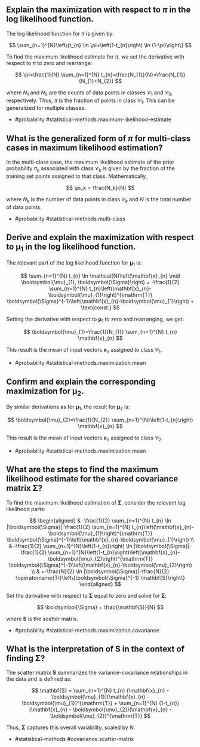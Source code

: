## Explain the maximization with respect to $\pi$ in the log likelihood function.

The log likelihood function for $\pi$ is given by:

$$
\sum_{n=1}^{N}\left\{t_{n} \ln \pi+\left(1-t_{n}\right) \ln (1-\pi)\right\}
$$

To find the maximum likelihood estimate for $\pi$, we set the derivative with respect to $\pi$ to zero and rearrange:

$$
\pi=\frac{1}{N} \sum_{n=1}^{N} t_{n}=\frac{N_{1}}{N}=\frac{N_{1}}{N_{1}+N_{2}}
$$

where $N_{1}$ and $N_{2}$ are the counts of data points in classes $\mathcal{C}_{1}$ and $\mathcal{C}_{2}$, respectively. Thus, $\pi$ is the fraction of points in class $\mathcal{C}_{1}$. This can be generalized for multiple classes.

- #probability #statistical-methods.maximum-likelihood-estimate

## What is the generalized form of $\pi$ for multi-class cases in maximum likelihood estimation?

In the multi-class case, the maximum likelihood estimate of the prior probability $\pi_k$ associated with class $\mathcal{C}_k$ is given by the fraction of the training set points assigned to that class. Mathematically,

$$
\pi_k = \frac{N_k}{N}
$$

where $N_k$ is the number of data points in class $\mathcal{C}_k$ and $N$ is the total number of data points.

- #probability #statistical-methods.multi-class

## Derive and explain the maximization with respect to $\boldsymbol{\mu}_{1}$ in the log likelihood function.

The relevant part of the log likelihood function for $\boldsymbol{\mu}_{1}$ is:

$$
\sum_{n=1}^{N} t_{n} \ln \mathcal{N}\left(\mathbf{x}_{n} \mid \boldsymbol{\mu}_{1}, \boldsymbol{\Sigma}\right) = -\frac{1}{2} \sum_{n=1}^{N} t_{n}\left(\mathbf{x}_{n}-\boldsymbol{\mu}_{1}\right)^{\mathrm{T}} \boldsymbol{\Sigma}^{-1}\left(\mathbf{x}_{n}-\boldsymbol{\mu}_{1}\right) + \text{const.}
$$

Setting the derivative with respect to $\boldsymbol{\mu}_{1}$ to zero and rearranging, we get:

$$
\boldsymbol{\mu}_{1}=\frac{1}{N_{1}} \sum_{n=1}^{N} t_{n} \mathbf{x}_{n}
$$

This result is the mean of input vectors $\mathbf{x}_{n}$ assigned to class $\mathcal{C}_{1}$.

- #probability #statistical-methods.maximization.mean

## Confirm and explain the corresponding maximization for $\boldsymbol{\mu}_{2}$.

By similar derivations as for $\boldsymbol{\mu}_{1}$, the result for $\boldsymbol{\mu}_{2}$ is:

$$
\boldsymbol{\mu}_{2}=\frac{1}{N_{2}} \sum_{n=1}^{N}\left(1-t_{n}\right) \mathbf{x}_{n}
$$

This result is the mean of input vectors $\mathbf{x}_{n}$ assigned to class $\mathcal{C}_{2}$.

- #probability #statistical-methods.maximization.mean

## What are the steps to find the maximum likelihood estimate for the shared covariance matrix $\boldsymbol{\Sigma}$?

To find the maximum likelihood estimation of $\boldsymbol{\Sigma}$, consider the relevant log likelihood parts:

$$
\begin{aligned}
& -\frac{1}{2} \sum_{n=1}^{N} t_{n} \ln |\boldsymbol{\Sigma}|-\frac{1}{2} \sum_{n=1}^{N} t_{n}\left(\mathbf{x}_{n}-\boldsymbol{\mu}_{1}\right)^{\mathrm{T}} \boldsymbol{\Sigma}^{-1}\left(\mathbf{x}_{n}-\boldsymbol{\mu}_{1}\right) \\
& -\frac{1}{2} \sum_{n=1}^{N}\left(1-t_{n}\right) \ln |\boldsymbol{\Sigma}|-\frac{1}{2} \sum_{n=1}^{N}\left(1-t_{n}\right)\left(\mathbf{x}_{n}-\boldsymbol{\mu}_{2}\right)^{\mathrm{T}} \boldsymbol{\Sigma}^{-1}\left(\mathbf{x}_{n}-\boldsymbol{\mu}_{2}\right) \\
& =-\frac{N}{2} \ln |\boldsymbol{\Sigma}|-\frac{N}{2} \operatorname{Tr}\left\{\boldsymbol{\Sigma}^{-1} \mathbf{S}\right\}
\end{aligned}
$$

Set the derivative with respect to $\boldsymbol{\Sigma}$ equal to zero and solve for $\boldsymbol{\Sigma}$:

$$
\boldsymbol{\Sigma} = \frac{\mathbf{S}}{N}
$$

where $\mathbf{S}$ is the scatter matrix.

- #probability #statistical-methods.maximization.covariance

## What is the interpretation of $\mathbf{S}$ in the context of finding $\boldsymbol{\Sigma}$?

The scatter matrix $\mathbf{S}$ summarizes the variance-covariance relationships in the data and is defined as:

$$
\mathbf{S} = \sum_{n=1}^{N} t_{n} (\mathbf{x}_{n} - \boldsymbol{\mu}_{1})(\mathbf{x}_{n} - \boldsymbol{\mu}_{1})^{\mathrm{T}} + \sum_{n=1}^{N} (1-t_{n}) (\mathbf{x}_{n} - \boldsymbol{\mu}_{2})(\mathbf{x}_{n} - \boldsymbol{\mu}_{2})^{\mathrm{T}}
$$

Thus, $\boldsymbol{\Sigma}$ captures this overall variability, scaled by $N$.

- #statistical-methods #covariance.scatter-matrix